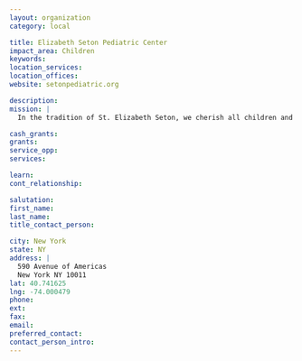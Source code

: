 ```yaml
---
layout: organization
category: local

title: Elizabeth Seton Pediatric Center
impact_area: Children
keywords: 
location_services: 
location_offices: 
website: setonpediatric.org

description: 
mission: |
  In the tradition of St. Elizabeth Seton, we cherish all children and believe in the healing power of loving relationships.  As a center of pediatric, rehabilitative and palliative care, we are inspired by her legacy as we join with families in the holistic care of their children.

cash_grants: 
grants: 
service_opp: 
services: 

learn: 
cont_relationship: 

salutation: 
first_name: 
last_name: 
title_contact_person: 

city: New York
state: NY
address: |
  590 Avenue of Americas     
  New York NY 10011
lat: 40.741625
lng: -74.000479
phone: 
ext: 
fax: 
email: 
preferred_contact: 
contact_person_intro: 
---
```

